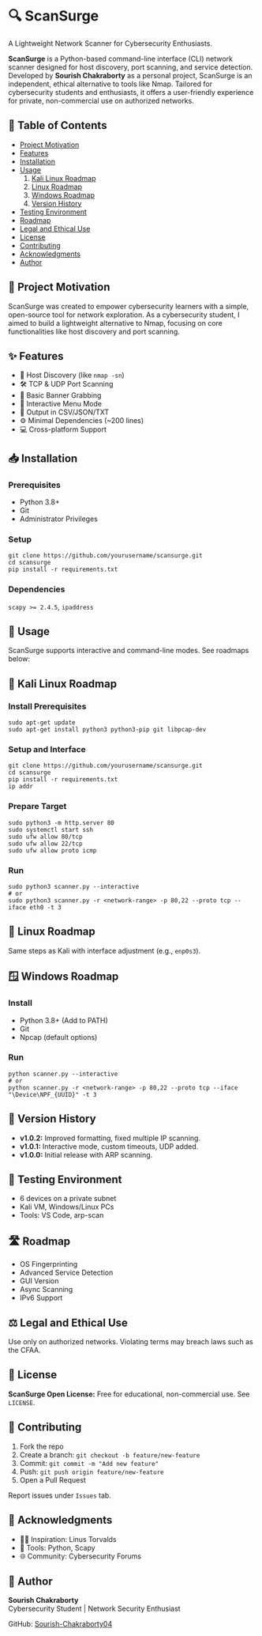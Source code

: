 <h1>🔍 ScanSurge</h1>
<p>A Lightweight Network Scanner for Cybersecurity Enthusiasts.</p>

<p><strong>ScanSurge</strong> is a Python-based command-line interface (CLI) network scanner designed for host discovery, port scanning, and service detection. Developed by <strong>Sourish Chakraborty</strong> as a personal project, ScanSurge is an independent, ethical alternative to tools like Nmap. Tailored for cybersecurity students and enthusiasts, it offers a user-friendly experience for private, non-commercial use on authorized networks.</p>

<h2>📑 Table of Contents</h2>
<ul>
  <li><a href="#motivation">Project Motivation</a></li>
  <li><a href="#features">Features</a></li>
  <li><a href="#installation">Installation</a></li>
  <li><a href="#usage">Usage</a>
      <ol>
        <li><a href="#kali">Kali Linux Roadmap</a></li>
        <li><a href="#linux">Linux Roadmap</a></li>
        <li><a href="#windows">Windows Roadmap</a></li>
        <li><a href="#version">Version History</a></li>
      </ol>
  </li>
  <li><a href="#testing">Testing Environment</a></li>
  <li><a href="#roadmap">Roadmap</a></li>
  <li><a href="#legal">Legal and Ethical Use</a></li>
  <li><a href="#license">License</a></li>
  <li><a href="#contributing">Contributing</a></li>
  <li><a href="#acknowledgments">Acknowledgments</a></li>
  <li><a href="#author">Author</a></li>
</ul>

<h2 id="motivation">🎯 Project Motivation</h2>
<p>ScanSurge was created to empower cybersecurity learners with a simple, open-source tool for network exploration. As a cybersecurity student, I aimed to build a lightweight alternative to Nmap, focusing on core functionalities like host discovery and port scanning.</p>

<h2 id="features">✨ Features</h2>
<ul>
  <li>🔎 Host Discovery (like <code>nmap -sn</code>)</li>
  <li>🛠️ TCP & UDP Port Scanning</li>
  <li>🧠 Basic Banner Grabbing</li>
  <li>🧭 Interactive Menu Mode</li>
  <li>📄 Output in CSV/JSON/TXT</li>
  <li>⚙️ Minimal Dependencies (~200 lines)</li>
  <li>💻 Cross-platform Support</li>
</ul>

<h2 id="installation">📥 Installation</h2>
<h3>Prerequisites</h3>
<ul>
  <li>Python 3.8+</li>
  <li>Git</li>
  <li>Administrator Privileges</li>
</ul>

<h3>Setup</h3>
<pre><code>git clone https://github.com/yourusername/scansurge.git
cd scansurge
pip install -r requirements.txt</code></pre>

<h3>Dependencies</h3>
<p><code>scapy >= 2.4.5</code>, <code>ipaddress</code></p>

<h2 id="usage">🚀 Usage</h2>
<p>ScanSurge supports interactive and command-line modes. See roadmaps below:</p>

<h2 id="kali">🐉 Kali Linux Roadmap</h2>
<h3>Install Prerequisites</h3>
<pre><code>sudo apt-get update
sudo apt-get install python3 python3-pip git libpcap-dev</code></pre>

<h3>Setup and Interface</h3>
<pre><code>git clone https://github.com/yourusername/scansurge.git
cd scansurge
pip install -r requirements.txt
ip addr</code></pre>

<h3>Prepare Target</h3>
<pre><code>sudo python3 -m http.server 80
sudo systemctl start ssh
sudo ufw allow 80/tcp
sudo ufw allow 22/tcp
sudo ufw allow proto icmp</code></pre>

<h3>Run</h3>
<pre><code>sudo python3 scanner.py --interactive
# or
sudo python3 scanner.py -r &lt;network-range&gt; -p 80,22 --proto tcp --iface eth0 -t 3</code></pre>

<h2 id="linux">🐧 Linux Roadmap</h2>
<p>Same steps as Kali with interface adjustment (e.g., <code>enp0s3</code>).</p>

<h2 id="windows">🪟 Windows Roadmap</h2>
<h3>Install</h3>
<ul>
  <li>Python 3.8+ (Add to PATH)</li>
  <li>Git</li>
  <li>Npcap (default options)</li>
</ul>

<h3>Run</h3>
<pre><code>python scanner.py --interactive
# or
python scanner.py -r &lt;network-range&gt; -p 80,22 --proto tcp --iface "\Device\NPF_{UUID}" -t 3</code></pre>

<h2 id="version">📌 Version History</h2>
<ul>
  <li><strong>v1.0.2:</strong> Improved formatting, fixed multiple IP scanning.</li>
  <li><strong>v1.0.1:</strong> Interactive mode, custom timeouts, UDP added.</li>
  <li><strong>v1.0.0:</strong> Initial release with ARP scanning.</li>
</ul>

<h2 id="testing">🧪 Testing Environment</h2>
<ul>
  <li>6 devices on a private subnet</li>
  <li>Kali VM, Windows/Linux PCs</li>
  <li>Tools: VS Code, arp-scan</li>
</ul>

<h2 id="roadmap">🛣️ Roadmap</h2>
<ul>
  <li>OS Fingerprinting</li>
  <li>Advanced Service Detection</li>
  <li>GUI Version</li>
  <li>Async Scanning</li>
  <li>IPv6 Support</li>
</ul>

<h2 id="legal">⚖️ Legal and Ethical Use</h2>
<p>Use only on authorized networks. Violating terms may breach laws such as the CFAA.</p>

<h2 id="license">📝 License</h2>
<p><strong>ScanSurge Open License:</strong> Free for educational, non-commercial use. See <code>LICENSE</code>.</p>

<h2 id="contributing">🤝 Contributing</h2>
<ol>
  <li>Fork the repo</li>
  <li>Create a branch: <code>git checkout -b feature/new-feature</code></li>
  <li>Commit: <code>git commit -m "Add new feature"</code></li>
  <li>Push: <code>git push origin feature/new-feature</code></li>
  <li>Open a Pull Request</li>
</ol>
<p>Report issues under <code>Issues</code> tab.</p>

<h2 id="acknowledgments">🙏 Acknowledgments</h2>
<ul>
  <li>👨‍💻 Inspiration: Linus Torvalds</li>
  <li>🔧 Tools: Python, Scapy</li>
  <li>🌐 Community: Cybersecurity Forums</li>
</ul>

<h2 id="author">👤 Author</h2>
<p><strong>Sourish Chakraborty</strong><br>
Cybersecurity Student | Network Security Enthusiast</p>
<p>GitHub: <a href="https://github.com/Sourish-Chakraborty04" target="_blank">Sourish-Chakraborty04</a></p>

</body>
</html>
